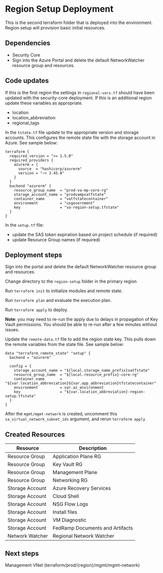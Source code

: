 # Region Setup Deployment

This is the second terraform folder that is deployed into the environment.
Region setup will provision basic initial resources.

## Dependencies

- Security Core
- Sign into the Azure Portal and delete the default NetworkWatcher resource group and resources.

## Code updates

If this is the first region the settings in `regional-vars.tf` should have been updated with the security-core deployment. If this is an additional region update these variables as appropriate.

- location
- location_abbreviation
- regional_tags

In the `tstate.tf` file update to the appropriate version and storage accounts.  This configures the remote state file with the storage account in Azure.  See sample below:

``` hcl
terraform {
  required_version = ">= 1.5.0"
  required_providers {
    azurerm = {
      source  = "hashicorp/azurerm"
      version = "~> 3.45.0"
    }
  }
  backend "azurerm" {
    resource_group_name  = "prod-va-mp-core-rg"
    storage_account_name = "prodvampsatfstate"
    container_name       = "vatfstatecontainer"
    environment          = "usgovernment"
    key                  = "va-region-setup.tfstate"
  }
}
```

In the `setup.tf` file:

- update the SAS token expiration based on project schedule (if required)
- update Resource Group names (if required)

## Deployment steps

Sign into the portal and delete the default NetworkWatcher resource group and resources.

Change directory to the `region-setup` folder in the primary region

Run `terraform init` to initialize modules and remote state.

Run `terraform plan` and evaluate the execution plan.

Run `terraform apply` to deploy.

**Note**: you may need to re-run the apply due to delays in propagation of Key Vault permissions. You should be able to re-run after a few minutes without issues.

Update the `remote-data.tf` file to add the region state key.  This pulls down the remote variables from the state file. See sample below:

``` hcl
data "terraform_remote_state" "setup" {
  backend = "azurerm"

  config = {
    storage_account_name = "${local.storage_name_prefix}satfstate"
    resource_group_name  = "${local.resource_prefix}-core-rg"
    container_name       = "${var.location_abbreviation}${var.app_abbreviation}tfstatecontainer"
    environment          = var.az_environment
    key                  = "${var.location_abbreviation}-region-setup.tfstate"
  }
}
```

After the `mgmt/mgmt-network` is created, uncomment this `sa_virtual_network_subnet_ids` argument, and rerun `terraform apply`

## Created Resources

| Resource | Description |
|------|-------------|
| Resource Group | Application Plane RG |
| Resource Group | Key Vault RG |
| Resource Group | Management Plane |
| Resource Group | Networking RG|
| Storage Account | Azure Recovery Services |
| Storage Account | Cloud Shell |
| Storage Account | NSG Flow Logs |
| Storage Account | Install files |
| Storage Account | VM Diagnostic |
| Storage Account | FedRamp Documents and Artifacts |
| Network Watcher | Regional Network Watcher |

## Next steps

Management VNet (terraform/prod/{region}/mgmt/mgmt-network)
